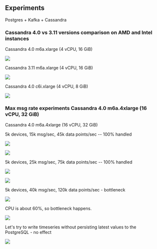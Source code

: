 ## Experiments

Postgres + Kafka + Cassandra

### Cassandra 4.0 vs 3.11 versions comparison on AMD and Intel instances

Cassandra 4.0 m6a.xlarge (4 vCPU, 16 GiB)

![](https://img.tbqa.cloud/reference/performance-aws-instances/method/experiments/img_0.png)

Cassandra 3.11 m6a.xlarge (4 vCPU, 16 GiB)

![](https://img.tbqa.cloud/reference/performance-aws-instances/method/experiments/img_1.png)

Cassandra 4.0 c6i.xlarge (4 vCPU, 8 GiB)

![](https://img.tbqa.cloud/reference/performance-aws-instances/method/experiments/img_2.png)

### Max msg rate experiments Cassandra 4.0 m6a.4xlarge (16 vCPU, 32 GiB)

Cassandra 4.0 m6a.4xlarge (16 vCPU, 32 GiB)

5k devices, 15k msg/sec, 45k data points/sec -- 100% handled

![](https://img.tbqa.cloud/reference/performance-aws-instances/method/experiments/img_4.png)

![](https://img.tbqa.cloud/reference/performance-aws-instances/method/experiments/img_3.png)

5k devices, 25k msg/sec, 75k data points/sec -- 100% handled

![](https://img.tbqa.cloud/reference/performance-aws-instances/method/experiments/img_5.png)

![](https://img.tbqa.cloud/reference/performance-aws-instances/method/experiments/img_6.png)

5k devices, 40k msg/sec, 120k data points/sec - bottleneck

![](https://img.tbqa.cloud/reference/performance-aws-instances/method/experiments/img_8.png)

CPU is about 60%, so bottleneck happens.

![](https://img.tbqa.cloud/reference/performance-aws-instances/method/experiments/img_7.png)

Let's try to write timeseries without persisting latest values to the PostgreSQL - no effect

![](https://img.tbqa.cloud/reference/performance-aws-instances/method/experiments/img_9.png)
